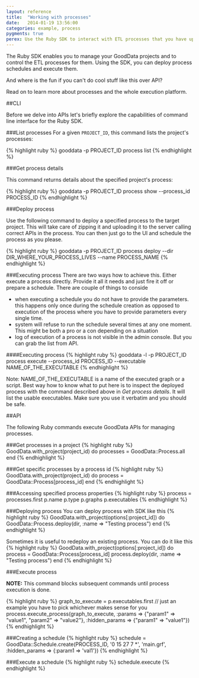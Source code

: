 ```yaml
---
layout: reference
title:  "Working with processes"
date:   2014-01-19 13:56:00
categories: example, process
pygments: true
perex: Use the Ruby SDK to interact with ETL processes that you have uploaded to the GoodData platform.
---
```


The Ruby SDK enables you to manage your GoodData projects and to control the ETL processes for them. Using the SDK, you can deploy process schedules and execute them.

And where is the fun if you can't do cool stuff like this over API?

Read on to learn more about processes and the whole execution platform.

##CLI

Before we delve into APIs let's briefly explore the capabilities of command line interface for the Ruby SDK.

###List processes
For a given `PROJECT_ID`, this command lists the project's processes:

{% highlight ruby %}
  gooddata -p PROJECT_ID process list
{% endhighlight %}

###Get process details

This command returns details about the specified project's process:

{% highlight ruby %}
  gooddata -p PROJECT_ID  process show --process_id PROCESS_ID
{% endhighlight %}

###Deploy process

Use the following command to deploy a specified process to the target project. This will take care of zipping it and uploading it to the server calling correct APIs in the process. You can then just go to the UI and schedule the process as you please.

{% highlight ruby %}
  gooddata -p PROJECT_ID process deploy --dir DIR_WHERE_YOUR_PROCESS_LIVES --name PROCESS_NAME
{% endhighlight %}

###Executing process
There are two ways how to achieve this. Either execute a process directly. Provide it all it needs and just fire it off or prepare a schedule. There are couple of things to conside
* when executing a schedule you do not have to provide the parameters. this happens only once during the schedule creation as opposed to execution of the process where you have to provide parameters every single time.
* system will refuse to run the schedule several times at any one moment. This might be both a pro or a con depending on a situation
* log of execution of a process is not visible in the admin console. But you can grab the list from API.

####Executing process
{% highlight ruby %}
  gooddata -l -p PROJECT_ID process execute --process_id PROCESS_ID --executable NAME_OF_THE_EXECUTABLE
{% endhighlight %}

Note: NAME_OF_THE_EXECUTABLE is a name of the executed graph or a script. Best way how to know what to put here is to inspect the deployed process with the command described above in *Get process details*. It will list the usable executables. Make sure you use it verbatim and you should be safe.

##API

The following Ruby commands execute GoodData APIs for managing processes.

###Get processes in a project
{% highlight ruby %}
  GoodData.with_project(project_id) do
    processes = GoodData::Process.all
  end
{% endhighlight %}

###Get specific processes by a process id
{% highlight ruby %}
  GoodData.with_project(project_id) do
    process = GoodData::Process[process_id]
  end
{% endhighlight %}

###Accessing specified process properties
{% highlight ruby %}
  process = processes.first
  p.name
  p.type
  p.graphs
  p.executables
{% endhighlight %}

###Deploying process
You can deploy process with SDK like this
{% highlight ruby %}
  GoodData.with_project(options[:project_id]) do
    GoodData::Process.deploy(dir, :name => "Testing process")
  end
{% endhighlight %}

Sometimes it is useful to redeploy an existing process. You can do it like this
{% highlight ruby %}
  GoodData.with_project(options[:project_id]) do
    process = GoodData::Process[process_id]
    process.deploy(dir, :name => "Testing process")
  end
{% endhighlight %}

###Execute process

**NOTE:** This command blocks subsequent commands until process execution is done.

{% highlight ruby %}
  graph_to_execute = p.executables.first // just an example you have to pick whichever makes sense for you
  process.execute_process(graph_to_execute, :params => {"param1" => "value1", "param2" => "value2"}, :hidden_params => {"param1" => "value1"})
{% endhighlight %}

###Creating a schedule
{% highlight ruby %}
schedule = GoodData::Schedule.create(PROCESS_ID, '0 15 27 7 *', 'main.grf', :hidden_params => {:param1 => 'val1'})
{% endhighlight %}


###Execute a schedule
{% highlight ruby %}
schedule.execute
{% endhighlight %}
